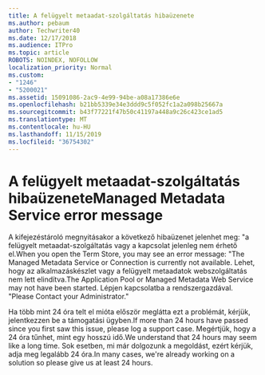 ```yaml
---
title: A felügyelt metaadat-szolgáltatás hibaüzenete
ms.author: pebaum
author: Techwriter40
ms.date: 12/17/2018
ms.audience: ITPro
ms.topic: article
ROBOTS: NOINDEX, NOFOLLOW
localization_priority: Normal
ms.custom:
- "1246"
- "5200021"
ms.assetid: 15091086-2ac9-4e99-94be-a08a17386e6e
ms.openlocfilehash: b21bb5339e34e3ddd9c5f052fc1a2a098b25667a
ms.sourcegitcommit: b43f77221f47b50c41197a448a9c26c423ce1ad5
ms.translationtype: MT
ms.contentlocale: hu-HU
ms.lasthandoff: 11/15/2019
ms.locfileid: "36754302"
---
```

# <a name="managed-metadata-service-error-message"></a><span data-ttu-id="9d2d4-102">A felügyelt metaadat-szolgáltatás hibaüzenete</span><span class="sxs-lookup"><span data-stu-id="9d2d4-102">Managed Metadata Service error message</span></span>

<span data-ttu-id="9d2d4-103">A kifejezéstároló megnyitásakor a következő hibaüzenet jelenhet meg: "a felügyelt metaadat-szolgáltatás vagy a kapcsolat jelenleg nem érhető el.</span><span class="sxs-lookup"><span data-stu-id="9d2d4-103">When you open the Term Store, you may see an error message: "The Managed Metadata Service or Connection is currently not available.</span></span> <span data-ttu-id="9d2d4-104">Lehet, hogy az alkalmazáskészlet vagy a felügyelt metaadatok webszolgáltatás nem lett elindítva.</span><span class="sxs-lookup"><span data-stu-id="9d2d4-104">The Application Pool or Managed Metadata Web Service may not have been started.</span></span> <span data-ttu-id="9d2d4-105">Lépjen kapcsolatba a rendszergazdával. "</span><span class="sxs-lookup"><span data-stu-id="9d2d4-105">Please Contact your Administrator."</span></span>
  
<span data-ttu-id="9d2d4-106">Ha több mint 24 óra telt el mióta először meglátta ezt a problémát, kérjük, jelentkezzen be a támogatási ügyben.</span><span class="sxs-lookup"><span data-stu-id="9d2d4-106">If more than 24 hours have passed since you first saw this issue, please log a support case.</span></span> <span data-ttu-id="9d2d4-107">Megértjük, hogy a 24 óra tűnhet, mint egy hosszú idő.</span><span class="sxs-lookup"><span data-stu-id="9d2d4-107">We understand that 24 hours may seem like a long time.</span></span> <span data-ttu-id="9d2d4-108">Sok esetben, mi már dolgozunk a megoldást, ezért kérjük, adja meg legalább 24 óra.</span><span class="sxs-lookup"><span data-stu-id="9d2d4-108">In many cases, we're already working on a solution so please give us at least 24 hours.</span></span>
  